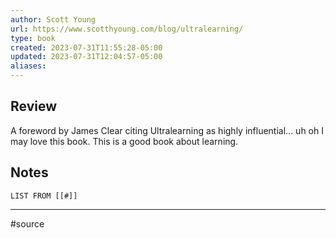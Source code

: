 ```yaml
---
author: Scott Young
url: https://www.scotthyoung.com/blog/ultralearning/
type: book
created: 2023-07-31T11:55:28-05:00
updated: 2023-07-31T12:04:57-05:00
aliases:
---
```

## Review
A foreword by James Clear citing Ultralearning as highly influential... uh oh I may love this book. This is a good book about learning.

## Notes
```dataview
LIST FROM [[#]]
```

---
#source 